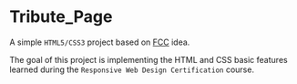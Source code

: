 # Tribute_Page
A simple `HTML5/CSS3` project based on [FCC](https://www.freecodecamp.org/learn/responsive-web-design/responsive-web-design-projects/build-a-tribute-page) idea.  

The goal of this project is implementing the HTML and CSS basic features learned during the `Responsive Web Design Certification` course. 

